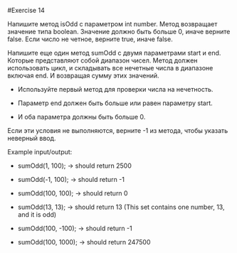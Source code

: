 #Exercise 14

Напишите метод isOdd с параметром int number. Метод возвращает значение типа boolean.
Значение должно быть больше 0, иначе верните false. 
Если число не четное, верните true, иначе false. 

Напишите еще один метод sumOdd с двумя параметрами start и end. Которые представляют собой диапазон чисел. 
Метод должен использовать цикл, и складывать все нечетные числа в диапазоне включая end. И возвращая сумму этих значений. 

- Используйте первый метод для проверки числа на нечетность. 

- Параметр end должен быть больше или равен параметру start. 

- И оба параметра должны быть больше 0. 

Если эти условия не выполняются, верните -1 из метода, чтобы указать неверный ввод.

Example input/output:

* sumOdd(1, 100); → should return 2500

* sumOdd(-1, 100); →  should return -1

* sumOdd(100, 100); → should return 0

* sumOdd(13, 13); → should return 13 (This set contains one number, 13, and it is odd)

* sumOdd(100, -100); → should return -1

* sumOdd(100, 1000); → should return 247500

